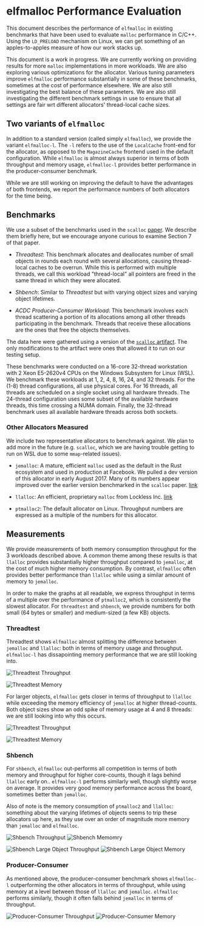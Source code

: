 <!-- Copyright 2017 the authors. See the 'Copyright and license' section of the README.md file at the top-level directory of this repository.

Licensed under the Apache License, Version 2.0 (the LICENSE file). This file may not be copied, modified, or distributed except according to those terms. -->

# elfmalloc Performance Evaluation

This document describes the performance of `elfmalloc` in existing benchmarks
that have been used to evaluate `malloc` performance in C/C++. Using the
`LD_PRELOAD` mechanism on Linux, we can get something of an apples-to-apples
measure of how our work stacks up.

This document is a work in progress. We are currently working on providing
results for more `malloc` implementations in more workloads. We are also
exploring various optimizations for the allocator. Various tuning parameters
improve `elfmalloc` performance substantially in some of these benchmarks,
sometimes at the cost of performance elsewhere. We are also still investigating
the best balance of these parameters. We are also still investigating the
different benchmark settings in use to ensure that all settings are fair wrt
different allocators' thread-local cache sizes.

## Two variants of `elfmalloc`

In addition to a standard version (called simply `elfmalloc`), we provide the
variant `elfmalloc-l`. The `-l` refers to the use of the `LocalCache` front-end
for the allocator, as opposed to the `MagazineCache` frontend used in the
default configuration. While `elfmalloc` is almost always superior in terms of
both throughput and memory usage, `elfmalloc-l` provides better performance in
the producer-consumer benchmark.

While we are still working on improving the default to have the advantages of
both frontends, we report the performance numbers of both allocators for the
time being.

## Benchmarks

We use a subset of the benchmarks used in the `scalloc`
[paper](https://arxiv.org/pdf/1503.09006.pdf). We describe them briefly
here, but we encourage anyone curious to examine Section 7 of that paper.

  * *Threadtest*: This benchmark allocates and deallocates number of
    small objects in rounds each round with several allocations, causing
    thread-local caches to be overrun. While this is performed with
    multiple threads, we call this workload "thread-local" all pointers
    are freed in the same thread in which they were allocated.

  * *Shbench*: Similar to *Threadtest* but with varying object sizes and
    varying object lifetimes.

  * *ACDC Producer-Consumer Workload*: This benchmark involves each
    thread scattering a portion of its allocations among all other threads
    participating in the benchmark. Threads that receive these allocations
    are the ones that free the objects themselves.

The data here were gathered using a version of the [`scalloc`
artifact](https://github.com/cksystemsgroup/scalloc-artifact).  The only
modifications to the artifact were ones that allowed it to run on our testing
setup.

These benchmarks were conducted on a 16-core 32-thread workstation with 2 Xeon
E5-2620v4 CPUs on the Windows Subsystem for Linux (WSL). We benchmark these
workloads at 1, 2, 4, 8, 16, 24, and 32 threads. For the (1-8) thread
configurations, all use physical cores. For 16 threads, all threads are
scheduled on a single socket using all hardware threads. The 24-thread
configuration uses some subset of the available hardware threads, this time
crossing a NUMA domain.  Finally, the 32-thread benchmark uses all available
hardware threads across both sockets.

### Other Allocators Measured

We include two representative allocators to benchmark against. We plan
to add more in the future (e.g. `scalloc`, which we are having trouble
getting to run on WSL due to some `mmap`-related issues).

  * `jemalloc`: A mature, efficient `malloc` used as the default in the
    Rust ecosystem and used in production at Facebook. We pulled a dev
    version of this allocator in early August 2017. Many of its numbers
    appear improved over the earlier version benchmarked in the `scalloc`
    paper. [link](https://github.com/jemalloc/jemalloc)

  * `llalloc`: An efficient, proprietary `malloc` from Lockless Inc.
    [link](https://locklessinc.com/)

  * `ptmalloc2`: The default allocator on Linux. Throughput numbers are
    expressed as a multiple of the numbers for this allocator.

## Measurements

We provide measurements of both memory consumption throughput for the 3
workloads described above. A common theme among these results is that `llalloc`
provides substantially higher throughput compared to `jemalloc`, at the cost of
much higher memory consumption. By contrast, `elfmalloc` often provides better
performance than `llalloc` while using a similar amount of memory to `jemalloc`.

In order to make the graphs at all readable, we express throughput in terms of a
multiple over the performance of `ptmalloc2`, which is consistently the slowest
allocator. For `threadtest` and `shbench`, we provide numbers for both small (64
bytes or smaller) and medium-sized (a few KB) objects.

### Threadtest

Threadtest shows `elfmalloc` almost splitting the difference between `jemalloc`
and `llalloc`: both in terms of memory usage and throughput. `elfmalloc-l` has
dissapointing memory performance that we are still looking into.


![Threadtest Throughput](elfmalloc-data/threadtest-small-tp.png?raw=true)

![Threadtest Memory](elfmalloc-data/threadtest-small-mem.png?raw=true)

For larger objects, `elfmalloc` gets closer in terms of throughput to `llalloc`
while exceeding the memory efficiency of `jemalloc` at higher thread-counts.
Both object sizes show an odd spike of memory usage at 4 and 8 threads: we are
still looking into why this occurs.

![Threadtest Throughput](elfmalloc-data/threadtest-large-tp.png?raw=true)

![Threadtest Memory](elfmalloc-data/threadtest-large-mem.png?raw=true)

### Shbench

For `shbench`, `elfmalloc` out-performs all competition in terms of both memory
and throughput for higher core-counts, though it lags behind `llalloc` early
on.. `elfmalloc-l` performs similarly well, though slightly worse on average.
It provides very good memory performance across the board, sometimes better
than `jemalloc`.

Also of note is the memory consumption of `ptmalloc2` and `llalloc`: something
about the varying lifetimes of objects seems to trip these allocators up here,
as they use over an order of magnitude more memory than `jemalloc` and
`elfmalloc`.

![Shbench Throughput](elfmalloc-data/shbench-small-tp.png?raw=true)
![Shbench Memomry](elfmalloc-data/shbench-small-mem.png?raw=true)

![Shbench Large Object Throughput](elfmalloc-data/shbench-large-tp.png?raw=true)
![Shbench Large Object Memory](elfmalloc-data/shbench-large-mem.png?raw=true)

### Producer-Consumer

As mentioned above, the producer-consumer benchmark shows `elfmalloc-l`
outperforming the other allocators in terms of throughput, while using memory
at a level between those of `llalloc` and `jemalloc`. `elfmalloc` performs
similarly, though it often falls behind `jemalloc` in terms of throughput.

![Producer-Consumer Throughput](elfmalloc-data/prod-cons-tp.png?raw=true)
![Producer-Consumer Memory](elfmalloc-data/prod-cons-mem.png?raw=true)
